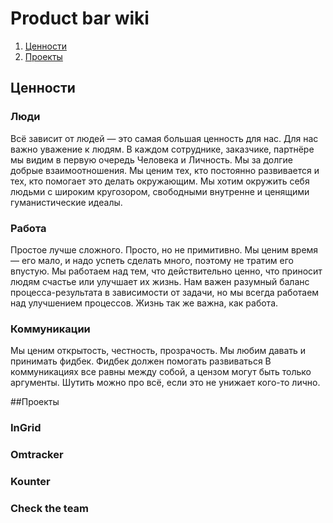# Product bar wiki

1. [Ценности](#Ценности)
2. [Проекты](#Проекты)


## Ценности

### Люди 
Всё зависит от людей — это самая большая ценность для нас. Для нас важно уважение к людям. В каждом сотруднике, заказчике, партнёре мы видим в первую очередь Человека и Личность. Мы за долгие добрые взаимоотношения.
Мы ценим тех, кто постоянно развивается и тех, кто помогает это делать окружающим.
Мы хотим окружить себя людьми с широким кругозором, свободными внутренне и ценящими гуманистические идеалы.

### Работа
Простое лучше сложного. Просто, но не примитивно.
Мы ценим время — его мало, и надо успеть сделать много, поэтому не тратим его впустую.
Мы работаем над тем, что действительно ценно, что приносит людям счастье или улучшает их жизнь. 
Нам важен разумный баланс процесса-результата в зависимости от задачи, но мы всегда работаем над улучшением процессов. Жизнь так же важна, как работа.

### Коммуникации
Мы ценим открытость, честность, прозрачость. 
Мы любим давать и принимать фидбек. Фидбек должен помогать развиваться 
В коммуникациях все равны между собой, а цензом могут быть только аргументы.
Шутить можно про всё, если это не унижает кого-то лично.


##Проекты

### InGrid

### Omtracker

### Kounter

### Check the team
